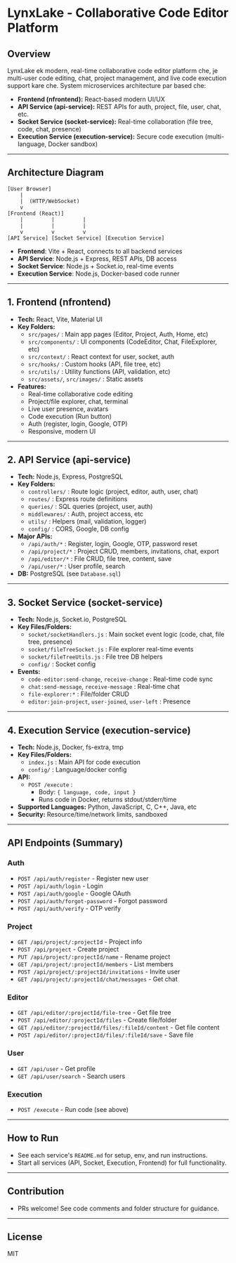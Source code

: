 # LynxLake - Collaborative Code Editor Platform

## Overview
LynxLake ek modern, real-time collaborative code editor platform che, je multi-user code editing, chat, project management, and live code execution support kare che. System microservices architecture par based che:

- **Frontend (nfrontend):** React-based modern UI/UX
- **API Service (api-service):** REST APIs for auth, project, file, user, chat, etc.
- **Socket Service (socket-service):** Real-time collaboration (file tree, code, chat, presence)
- **Execution Service (execution-service):** Secure code execution (multi-language, Docker sandbox)

---

## Architecture Diagram

```
[User Browser]
    |
    |  (HTTP/WebSocket)
    v
[Frontend (React)]
    |         |         |
    |         |         |
    v         v         v
[API Service] [Socket Service] [Execution Service]
```

- **Frontend**: Vite + React, connects to all backend services
- **API Service**: Node.js + Express, REST APIs, DB access
- **Socket Service**: Node.js + Socket.io, real-time events
- **Execution Service**: Node.js, Docker-based code runner

---

## 1. Frontend (nfrontend)
- **Tech:** React, Vite, Material UI
- **Key Folders:**
  - `src/pages/` : Main app pages (Editor, Project, Auth, Home, etc)
  - `src/components/` : UI components (CodeEditor, Chat, FileExplorer, etc)
  - `src/context/` : React context for user, socket, auth
  - `src/hooks/` : Custom hooks (API, file tree, etc)
  - `src/utils/` : Utility functions (API, validation, etc)
  - `src/assets/`, `src/images/` : Static assets
- **Features:**
  - Real-time collaborative code editing
  - Project/file explorer, chat, terminal
  - Live user presence, avatars
  - Code execution (Run button)
  - Auth (register, login, Google, OTP)
  - Responsive, modern UI

---

## 2. API Service (api-service)
- **Tech:** Node.js, Express, PostgreSQL
- **Key Folders:**
  - `controllers/` : Route logic (project, editor, auth, user, chat)
  - `routes/` : Express route definitions
  - `queries/` : SQL queries (project, user, auth)
  - `middlewares/` : Auth, project access, etc
  - `utils/` : Helpers (mail, validation, logger)
  - `config/` : CORS, Google, DB config
- **Major APIs:**
  - `/api/auth/*` : Register, login, Google, OTP, password reset
  - `/api/project/*` : Project CRUD, members, invitations, chat, export
  - `/api/editor/*` : File CRUD, file tree, content, save
  - `/api/user/*` : User profile, search
- **DB:** PostgreSQL (see `Database.sql`)

---

## 3. Socket Service (socket-service)
- **Tech:** Node.js, Socket.io, PostgreSQL
- **Key Files/Folders:**
  - `socket/socketHandlers.js` : Main socket event logic (code, chat, file tree, presence)
  - `socket/fileTreeSocket.js` : File explorer real-time events
  - `socket/fileTreeUtils.js` : File tree DB helpers
  - `config/` : Socket config
- **Events:**
  - `code-editor:send-change`, `receive-change` : Real-time code sync
  - `chat:send-message`, `receive-message` : Real-time chat
  - `file-explorer:*` : File/folder CRUD
  - `editor:join-project`, `user-joined`, `user-left` : Presence

---

## 4. Execution Service (execution-service)
- **Tech:** Node.js, Docker, fs-extra, tmp
- **Key Files/Folders:**
  - `index.js` : Main API for code execution
  - `config/` : Language/docker config
- **API:**
  - `POST /execute` :
    - Body: `{ language, code, input }`
    - Runs code in Docker, returns stdout/stderr/time
- **Supported Languages:** Python, JavaScript, C, C++, Java, etc
- **Security:** Resource/time/network limits, sandboxed

---

## API Endpoints (Summary)

### Auth
- `POST /api/auth/register` - Register new user
- `POST /api/auth/login` - Login
- `POST /api/auth/google` - Google OAuth
- `POST /api/auth/forgot-password` - Forgot password
- `POST /api/auth/verify` - OTP verify

### Project
- `GET /api/project/:projectId` - Project info
- `POST /api/project` - Create project
- `PUT /api/project/:projectId/name` - Rename project
- `GET /api/project/:projectId/members` - List members
- `POST /api/project/:projectId/invitations` - Invite user
- `GET /api/project/:projectId/chat/messages` - Get chat

### Editor
- `GET /api/editor/:projectId/file-tree` - Get file tree
- `POST /api/editor/:projectId/files` - Create file/folder
- `GET /api/editor/:projectId/files/:fileId/content` - Get file content
- `POST /api/editor/:projectId/files/:fileId/save` - Save file

### User
- `GET /api/user` - Get profile
- `GET /api/user/search` - Search users

### Execution
- `POST /execute` - Run code (see above)

---

## How to Run
- See each service's `README.md` for setup, env, and run instructions.
- Start all services (API, Socket, Execution, Frontend) for full functionality.

---

## Contribution
- PRs welcome! See code comments and folder structure for guidance.

---

## License
MIT 